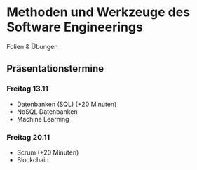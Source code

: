 # Methoden und Werkzeuge des Software Engineerings
Folien & Übungen

## Präsentationstermine

### Freitag 13.11
* Datenbanken (SQL) (+20 Minuten)
* NoSQL Datenbanken
* Machine Learning

### Freitag 20.11
* Scrum (+20 Minuten)
* Blockchain